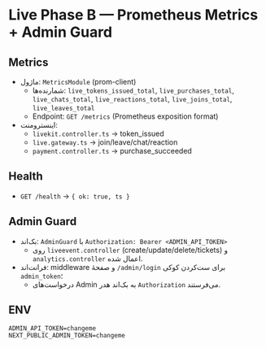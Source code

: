 # Live Phase B — Prometheus Metrics + Admin Guard

## Metrics
- ماژول: `MetricsModule` (prom-client)
  - شمارنده‌ها: `live_tokens_issued_total`, `live_purchases_total`, `live_chats_total`, `live_reactions_total`, `live_joins_total`, `live_leaves_total`
  - Endpoint: `GET /metrics` (Prometheus exposition format)
- اینسترومنت:
  - `livekit.controller.ts` → token_issued
  - `live.gateway.ts` → join/leave/chat/reaction
  - `payment.controller.ts` → purchase_succeeded

## Health
- `GET /health` → `{ ok: true, ts }`

## Admin Guard
- بک‌اند: `AdminGuard` با `Authorization: Bearer <ADMIN_API_TOKEN>`
  - روی `liveevent.controller` (create/update/delete/tickets) و `analytics.controller` اعمال شده.
- فرانت‌اند: middleware و صفحهٔ `/admin/login` برای ست‌کردن کوکی `admin_token`؛
  - درخواست‌های Admin به بک‌اند هدر `Authorization` می‌فرستند.

## ENV
```
ADMIN_API_TOKEN=changeme
NEXT_PUBLIC_ADMIN_TOKEN=changeme
```
